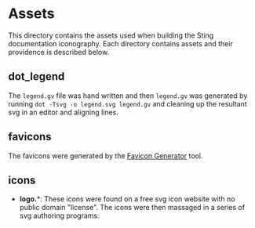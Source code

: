 # Assets

This directory contains the assets used when building the  Sting documentation iconography. Each directory
contains assets and their providence is described below.

## dot_legend

The `legend.gv` file was hand written and then `legend.gv` was generated by running `dot -Tsvg -o legend.svg legend.gv`
and cleaning up the resultant svg in an editor and aligning lines.

## favicons

The favicons were generated by the [Favicon Generator](https://www.favicon-generator.org/) tool.

## icons

* **logo.***: These icons were found on a free svg icon website with no public domain "license". The icons were then massaged in a series of svg authoring programs.
